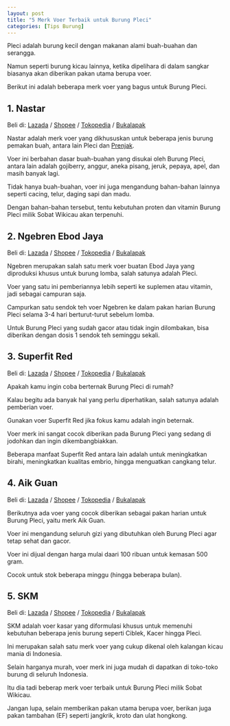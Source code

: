 ```yaml
---
layout: post
title: "5 Merk Voer Terbaik untuk Burung Pleci"
categories: [Tips Burung]
---
```


Pleci adalah burung kecil dengan makanan alami buah-buahan dan serangga.

Namun seperti burung kicau lainnya, ketika dipelihara di dalam sangkar biasanya akan diberikan pakan utama berupa voer.

Berikut ini adalah beberapa merk voer yang bagus untuk Burung Pleci.

## 1. Nastar

Beli di: [Lazada](https://www.lazada.co.id/catalog/?q=nastar+pleci&_keyori=ss&from=input&spm=a2o4j.home.search.go.28bc1559kmDI1d) / [Shopee](https://shopee.co.id/search?keyword=nastar%20pleci) / [Tokopedia](https://www.tokopedia.com/search?st=product&q=nastar%20pleci) / [Bukalapak](https://www.bukalapak.com/products?search%5Bkeywords%5D=nastar+pleci&from=opensearch&search_source=opensearch)

Nastar adalah merk voer yang dikhususkan untuk beberapa jenis burung pemakan buah, antara lain Pleci dan [Prenjak](https://wikicau.com/jenis-prenjak/).

Voer ini berbahan dasar buah-buahan yang disukai oleh Burung Pleci, antara lain adalah gojiberry, anggur, aneka pisang, jeruk, pepaya, apel, dan masih banyak lagi.

Tidak hanya buah-buahan, voer ini juga mengandung bahan-bahan lainnya seperti cacing, telur, daging sapi dan madu.

Dengan bahan-bahan tersebut, tentu kebutuhan proten dan vitamin Burung Pleci milik Sobat Wikicau akan terpenuhi.

## 2. Ngebren Ebod Jaya

Beli di: [Lazada](https://www.lazada.co.id/catalog/?q=Ngebren+Ebod+Jaya&_keyori=ss&from=input&spm=a2o4j.searchlist.search.go.2ed51464MqaAzi) / [Shopee](https://shopee.co.id/search?keyword=ngebren%20ebod%20jaya) / [Tokopedia](https://www.tokopedia.com/search?st=product&q=Ngebren%20Ebod%20Jaya) / [Bukalapak](https://www.bukalapak.com/products?search%5Bkeywords%5D=Ngebren%20Ebod%20Jaya)

Ngebren merupakan salah satu merk voer buatan Ebod Jaya yang diproduksi khusus untuk burung lomba, salah satunya adalah Pleci.

Voer yang satu ini pemberiannya lebih seperti ke suplemen atau vitamin, jadi sebagai campuran saja.

Campurkan satu sendok teh voer Ngebren ke dalam pakan harian Burung Pleci selama 3-4 hari berturut-turut sebelum lomba.

Untuk Burung Pleci yang sudah gacor atau tidak ingin dilombakan, bisa diberikan dengan dosis 1 sendok teh seminggu sekali.

## 3. Superfit Red

Beli di: [Lazada](https://www.lazada.co.id/catalog/?q=Superfit+Red&_keyori=ss&from=input&spm=a2o4j.searchlist.search.go.6b8e4e69BI8L46) / [Shopee](https://shopee.co.id/search?keyword=superfit%20red) / [Tokopedia](https://www.tokopedia.com/search?st=product&q=Superfit%20Red) / [Bukalapak](https://www.bukalapak.com/products?search%5Bkeywords%5D=Superfit%20Red)

Apakah kamu ingin coba berternak Burung Pleci di rumah?

Kalau begitu ada banyak hal yang perlu diperhatikan, salah satunya adalah pemberian voer.

Gunakan voer Superfit Red jika fokus kamu adalah ingin beternak.

Voer merk ini sangat cocok diberikan pada Burung Pleci yang sedang di jodohkan dan ingin dikembangbiakkan.

Beberapa manfaat Superfit Red antara lain adalah untuk meningkatkan birahi, meningkatkan kualitas embrio, hingga menguatkan cangkang telur.

## 4. Aik Guan

Beli di: [Lazada](https://www.lazada.co.id/catalog/?q=Aik+Guan+oriental+white+eye&_keyori=ss&from=input&spm=a2o4j.searchlist.search.go.38c659afjOKuL1) / [Shopee](https://shopee.co.id/search?keyword=aik%20guan) / [Tokopedia](https://www.tokopedia.com/search?st=product&q=Aik%20Guan) / [Bukalapak](https://www.bukalapak.com/products?search%5Bkeywords%5D=Aik%20Guan)

Berikutnya ada voer yang cocok diberikan sebagai pakan harian untuk Burung Pleci, yaitu merk Aik Guan.

Voer ini mengandung seluruh gizi yang dibutuhkan oleh Burung Pleci agar tetap sehat dan gacor.

Voer ini dijual dengan harga mulai daari 100 ribuan untuk kemasan 500 gram.

Cocok untuk stok beberapa minggu (hingga beberapa bulan).

## 5. SKM

Beli di: [Lazada](https://www.lazada.co.id/catalog/?q=voer+SKM&_keyori=ss&from=input&spm=a2o4j.searchlist.search.go.434d468fUGqm9M) / [Shopee](https://shopee.co.id/search?keyword=voer%20skm) / [Tokopedia](https://www.tokopedia.com/search?st=product&q=voer%20SKM) / [Bukalapak](https://www.bukalapak.com/products?search%5Bkeywords%5D=voer%20SKM)

SKM adalah voer kasar yang diformulasi khusus untuk memenuhi kebutuhan beberapa jenis burung seperti Ciblek, Kacer hingga Pleci.

Ini merupakan salah satu merk voer yang cukup dikenal oleh kalangan kicau mania di Indonesia.

Selain harganya murah, voer merk ini juga mudah di dapatkan di toko-toko burung di seluruh Indonesia.

Itu dia tadi beberap merk voer terbaik untuk Burung Pleci milik Sobat Wikicau.

Jangan lupa, selain memberikan pakan utama berupa voer, berikan juga pakan tambahan (EF) seperti jangkrik, kroto dan ulat hongkong.